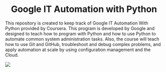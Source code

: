 <h1 style="text-align:center;"><b>Google IT Automation with Python</b></h1>
<p></p>

<p>This repository is created to keep track of Google IT Automation With Python provided by Coursera. This program is developed by Google and designed to teach how to program with Python and how to use Python to automate common system administration tasks. Also, the course will teach how to use Git and GitHub, troubleshoot and debug complex problems, and apply automation at scale by using configuration management and the Cloud.</p>

<img src="https://github.com/esandrea01/Google-IT-Automation-with-Python-Course/blob/main/CERTIFICATE_LANDING_PAGE_LW5R3ULW9KAM.jpeg">
